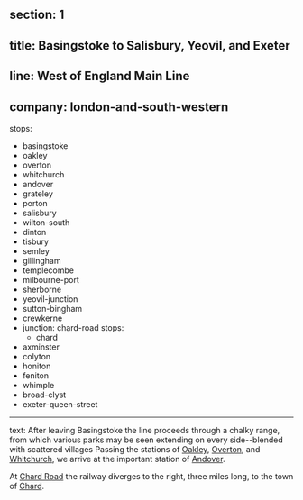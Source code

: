 ﻿section: 1
----
title: Basingstoke to Salisbury, Yeovil, and Exeter
----
line: West of England Main Line
----
company: london-and-south-western
----
stops:
- basingstoke
- oakley
- overton
- whitchurch
- andover
- grateley
- porton
- salisbury
- wilton-south
- dinton
- tisbury
- semley
- gillingham
- templecombe
- milbourne-port
- sherborne
- yeovil-junction
- sutton-bingham
- crewkerne
- junction: chard-road
  stops:
    - chard
- axminster
- colyton
- honiton
- feniton
- whimple
- broad-clyst
- exeter-queen-street
----
text: After leaving Basingstoke the line proceeds through a chalky range, from which various parks may be seen extending on every side--blended with scattered villages Passing the stations of [Oakley](/stations/oakley), [Overton](/stations/overton), and [Whitchurch](/stations/whitchurch), we arrive at the important station of [Andover](/stations/andover).

At [Chard Road](/stations/chard-road) the railway diverges to the right, three miles long, to the town of [Chard](/stations/chard).
